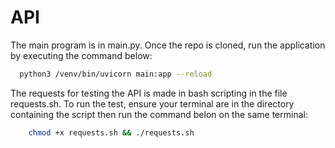 # API

The main program is in main.py. Once the repo is cloned, run the application by executing the command below:
```bash
  python3 /venv/bin/uvicorn main:app --reload
```
The requests for testing the API is made in bash scripting in the file requests.sh. To run the test, ensure your terminal are in the directory containing the script then run the command belon on the same terminal:
```bash
    chmod +x requests.sh && ./requests.sh
```

